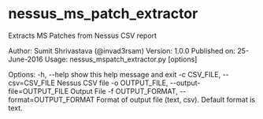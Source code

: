 # nessus_ms_patch_extractor
Extracts MS Patches from Nessus CSV report

Author: Sumit Shrivastava (@invad3rsam)
Version: 1.0.0
Published on: 25-June-2016
Usage: nessus_mspatch_extractor.py [options]

Options:
  -h, --help            show this help message and exit
  -c CSV_FILE, --csv=CSV_FILE
                        Nessus CSV file
  -o OUTPUT_FILE, --output-file=OUTPUT_FILE
                        Output File
  -f OUTPUT_FORMAT, --format=OUTPUT_FORMAT
                        Format of output file (text, csv). Default format is
                        text.
